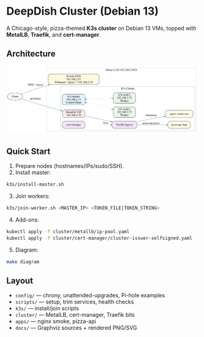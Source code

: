 # DeepDish Cluster (Debian 13)

A Chicago-style, pizza-themed **K3s cluster** on Debian 13 VMs, topped with **MetalLB**, **Traefik**, and **cert-manager**.  

## Architecture
![Architecture](docs/architecture.svg)

## Quick Start
1) Prepare nodes (hostnames/IPs/sudo/SSH).
2) Install master:
```bash
k3s/install-master.sh
```
3) Join workers:
```bash
k3s/join-worker.sh <MASTER_IP> <TOKEN_FILE|TOKEN_STRING>
```
4) Add-ons:
```bash
kubectl apply -f cluster/metallb/ip-pool.yaml
kubectl apply -f cluster/cert-manager/cluster-issuer-selfsigned.yaml
```
5) Diagram:
```bash
make diagram
```

## Layout
- `config/` — chrony, unattended-upgrades, Pi-hole examples  
- `scripts/` — setup, trim services, health checks  
- `k3s/` — install/join scripts  
- `cluster/` — MetalLB, cert-manager, Traefik bits  
- `apps/` — nginx smoke, pizza-api  
- `docs/` — Graphviz sources + rendered PNG/SVG  
